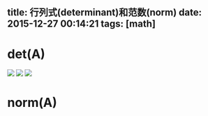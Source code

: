 title: 行列式(determinant)和范数(norm)
date: 2015-12-27 00:14:21
tags: [math]
---

# det(A)

![](https://upload.wikimedia.org/math/9/c/c/9ccd8b1b2c36abe1bd149a1cfd33ef79.png)
![](https://upload.wikimedia.org/math/f/9/a/f9adf792863db24908ec88d922a545bf.png)
![](https://upload.wikimedia.org/math/a/8/4/a84b6d9c86846b74d3a83cd04d0cc84f.png)

# norm(A)

